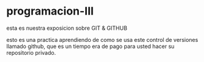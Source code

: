 # programacion-III
esta es nuestra exposicion sobre GIT & GITHUB

esto es una practica aprendiendo de como se usa este control de versiones llamado 
github, que es un tiempo era de pago para usted hacer su repositorio privado.
